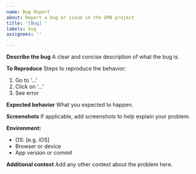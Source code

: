 ```yaml
---
name: Bug Report
about: Report a bug or issue in the EMA project
title: '[Bug] '
labels: bug
assignees: ''

---
```


**Describe the bug**
A clear and concise description of what the bug is.

**To Reproduce**
Steps to reproduce the behavior:
1. Go to '...'
2. Click on '...'
3. See error

**Expected behavior**
What you expected to happen.

**Screenshots**
If applicable, add screenshots to help explain your problem.

**Environment:**
 - OS: [e.g. iOS]
 - Browser or device
 - App version or commit

**Additional context**
Add any other context about the problem here.
